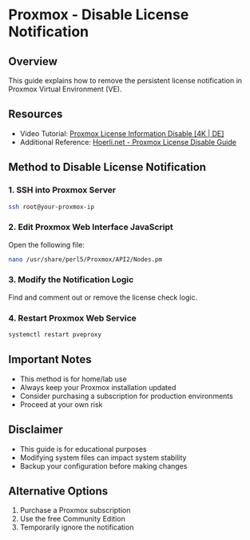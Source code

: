 # Proxmox - Disable License Notification

## Overview
This guide explains how to remove the persistent license notification in Proxmox Virtual Environment (VE).

## Resources
- Video Tutorial: [Proxmox License Information Disable [4K | DE]](https://youtu.be/zuP8xJLaXFk?si=5LYfZnKgPRG3UftI)
- Additional Reference: [Hoerli.net - Proxmox License Disable Guide](https://hoerli.net/proxmox-lizenzinformation-abschalten/)

## Method to Disable License Notification

### 1. SSH into Proxmox Server
```bash
ssh root@your-proxmox-ip
```

### 2. Edit Proxmox Web Interface JavaScript
Open the following file:
```bash
nano /usr/share/perl5/Proxmox/API2/Nodes.pm
```

### 3. Modify the Notification Logic
Find and comment out or remove the license check logic.

### 4. Restart Proxmox Web Service
```bash
systemctl restart pveproxy
```

## Important Notes
- This method is for home/lab use
- Always keep your Proxmox installation updated
- Consider purchasing a subscription for production environments
- Proceed at your own risk

## Disclaimer
- This guide is for educational purposes
- Modifying system files can impact system stability
- Backup your configuration before making changes

## Alternative Options
1. Purchase a Proxmox subscription
2. Use the free Community Edition
3. Temporarily ignore the notification